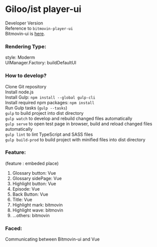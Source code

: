 # Giloo/ist player-ui
Developer Version  
Reference to ``bitmovin-player-ui``  
Bitmovin-ui is [here](https://github.com/bitmovin/bitmovin-player-ui).  

### Rendering Type: 
style: Moderm  
UIManager.Factory: buildDefaultUI  

### How to develop?
  Clone Git repository  
  Install node.js  
  Install Gulp: ``npm install --global gulp-cli``  
  Install required npm packages: ``npm install``  
  Run Gulp tasks (``gulp --tasks``)  
  ``gulp`` to build project into dist directory  
  ``gulp watch`` to develop and rebuild changed files automatically  
  ``gulp serve`` to open test page in browser, build and reload changed files automatically  
  ``gulp lint`` to lint TypeScript and SASS files  
  ``gulp build-prod`` to build project with minified files into dist directory  


### Feature:
  (feature : embeded place)
  1. Glossary button: Vue
  2. Glossary sidePage: Vue
  3. Highlight button: Vue
  4. Episode: Vue
  5. Back Button: Vue
  6. Title: Vue
  7. Highlight mark: bitmovin
  8. Highlight wave: bitmovin
  9. ...others: bitmovin


### Faced:
  Communicating between Bitmovin-ui and Vue